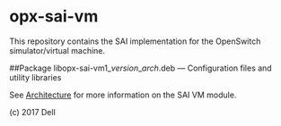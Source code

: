 # opx-sai-vm
This repository contains the SAI implementation for the OpenSwitch simulator/virtual machine.

##Package
libopx-sai-vm1\_*version*\_*arch*.deb — Configuration files and utility libraries  

See [Architecture](https://github.com/open-switch/opx-docs/wiki/Architecture) for more information on the SAI VM module.

(c) 2017 Dell
